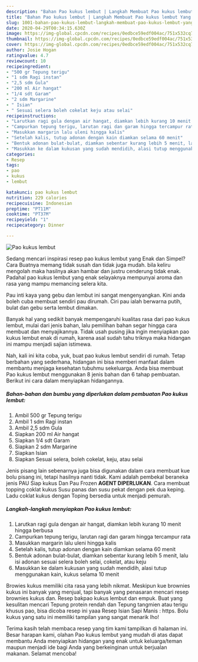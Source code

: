 ```yaml
---
description: "Bahan Pao kukus lembut | Langkah Membuat Pao kukus lembut Yang Enak dan Simpel"
title: "Bahan Pao kukus lembut | Langkah Membuat Pao kukus lembut Yang Enak dan Simpel"
slug: 1001-bahan-pao-kukus-lembut-langkah-membuat-pao-kukus-lembut-yang-enak-dan-simpel
date: 2020-04-29T00:34:15.630Z
image: https://img-global.cpcdn.com/recipes/0edbce59edf004ac/751x532cq70/pao-kukus-lembut-foto-resep-utama.jpg
thumbnail: https://img-global.cpcdn.com/recipes/0edbce59edf004ac/751x532cq70/pao-kukus-lembut-foto-resep-utama.jpg
cover: https://img-global.cpcdn.com/recipes/0edbce59edf004ac/751x532cq70/pao-kukus-lembut-foto-resep-utama.jpg
author: Josie Hogan
ratingvalue: 4.7
reviewcount: 10
recipeingredient:
- "500 gr Tepung terigu"
- "1 sdm Ragi instan"
- "2,5 sdm Gula"
- "200 ml Air hangat"
- "1/4 sdt Garam"
- "2 sdm Margarine"
- " Isian"
- " Sesuai selera boleh cokelat keju atau selai"
recipeinstructions:
- "Larutkan ragi gula dengan air hangat, diamkan lebih kurang 10 menit hingga berbusa"
- "Campurkan tepung terigu, larutan ragi dan garam hingga tercampur rata"
- "Masukkan margarin lalu uleni hingga kalis"
- "Setelah kalis, tutup adonan dengan kain diamkan selama 60 menit"
- "Bentuk adonan bulat-bulat, diamkan sebentar kurang lebih 5 menit, lalu isi adonan sesuai selera boleh selai, cokelat, atau keju"
- "Masukkan ke dalam kukusan yang sudah mendidih, alasi tutup menggunakan kain, kukus selama 10 menit"
categories:
- Resep
tags:
- pao
- kukus
- lembut

katakunci: pao kukus lembut 
nutrition: 229 calories
recipecuisine: Indonesian
preptime: "PT11M"
cooktime: "PT37M"
recipeyield: "1"
recipecategory: Dinner

---
```



![Pao kukus lembut](https://img-global.cpcdn.com/recipes/0edbce59edf004ac/751x532cq70/pao-kukus-lembut-foto-resep-utama.jpg)

Sedang mencari inspirasi resep pao kukus lembut yang Enak dan Simpel? Cara Buatnya memang tidak susah dan tidak juga mudah. bila keliru mengolah maka hasilnya akan hambar dan justru cenderung tidak enak. Padahal pao kukus lembut yang enak selayaknya mempunyai aroma dan rasa yang mampu memancing selera kita.

Pau inti kaya yang gebu dan lembut ini sangat mengenyangkan. Kini anda boleh cuba membuat sendiri pau dirumah. Ciri pau ialah berwarna putih, bulat dan gebu serta lembut dimakan.

Banyak hal yang sedikit banyak mempengaruhi kualitas rasa dari pao kukus lembut, mulai dari jenis bahan, lalu pemilihan bahan segar hingga cara membuat dan menyajikannya. Tidak usah pusing jika ingin menyiapkan pao kukus lembut enak di rumah, karena asal sudah tahu triknya maka hidangan ini mampu menjadi sajian istimewa.


Nah, kali ini kita coba, yuk, buat pao kukus lembut sendiri di rumah. Tetap berbahan yang sederhana, hidangan ini bisa memberi manfaat dalam membantu menjaga kesehatan tubuhmu sekeluarga. Anda bisa membuat Pao kukus lembut menggunakan 8 jenis bahan dan 6 tahap pembuatan. Berikut ini cara dalam menyiapkan hidangannya.

<!--inarticleads1-->

##### Bahan-bahan dan bumbu yang diperlukan dalam pembuatan Pao kukus lembut:

1. Ambil 500 gr Tepung terigu
1. Ambil 1 sdm Ragi instan
1. Ambil 2,5 sdm Gula
1. Siapkan 200 ml Air hangat
1. Siapkan 1/4 sdt Garam
1. Siapkan 2 sdm Margarine
1. Siapkan  Isian
1. Siapkan  Sesuai selera, boleh cokelat, keju, atau selai


Jenis pisang lain sebenarnya juga bisa digunakan dalam cara membuat kue bolu pisang ini, tetapi hasilnya nanti tidak. Kami adalah pembekal beraneka jenis PAU Siap kukus Dan Pau Frozen **AGENT DIPERLUKAN**. Cara membuat topping coklat kukus Susu panas dan susu pekat dengan pek dua keping. Ladu coklat kukus dengan Toping bersedia untuk menjadi pemurah. 

<!--inarticleads2-->

##### Langkah-langkah menyiapkan Pao kukus lembut:

1. Larutkan ragi gula dengan air hangat, diamkan lebih kurang 10 menit hingga berbusa
1. Campurkan tepung terigu, larutan ragi dan garam hingga tercampur rata
1. Masukkan margarin lalu uleni hingga kalis
1. Setelah kalis, tutup adonan dengan kain diamkan selama 60 menit
1. Bentuk adonan bulat-bulat, diamkan sebentar kurang lebih 5 menit, lalu isi adonan sesuai selera boleh selai, cokelat, atau keju
1. Masukkan ke dalam kukusan yang sudah mendidih, alasi tutup menggunakan kain, kukus selama 10 menit


Browies kukus memiliki cita rasa yang lebih nikmat. Meskipun kue brownies kukus ini banyak yang menjual, tapi banyak yang penasaran mencari resep brownies kukus dan. Resep bakpao kukus lembut dan empuk. Buat yang kesulitan mencari Tepung protein rendah dan Tepung tangmien atau terigu khusus pao, bisa dicoba resep ini yaaa Resep Isian Sapi Manis : https. Bolu kukus yang satu ini memiliki tampilan yang sangat menarik lho! 

Terima kasih telah membaca resep yang tim kami tampilkan di halaman ini. Besar harapan kami, olahan Pao kukus lembut yang mudah di atas dapat membantu Anda menyiapkan hidangan yang enak untuk keluarga/teman maupun menjadi ide bagi Anda yang berkeinginan untuk berjualan makanan. Selamat mencoba!
